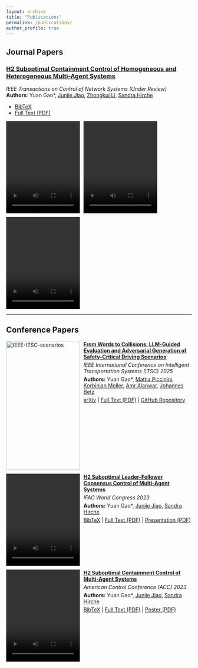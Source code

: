 ```yaml
---
layout: archive
title: "Publications"
permalink: /publications/
author_profile: true
---
```


## Journal Papers

### [H2 Suboptimal Containment Control of Homogeneous and Heterogeneous Multi-Agent Systems](https://arxiv.org/abs/2311.11337)  
*IEEE Transactions on Control of Network Systems (Under Review)*  
**Authors**: Yuan Gao*, [Junjie Jiao](https://junjiejiao.github.io/), [Zhongkui Li](https://en.coe.pku.edu.cn/faculty/facultyaz/891261.htm), [Sandra Hirche](https://www.professoren.tum.de/en/hirche-sandra)  
- [BibTeX](https://scholar.googleusercontent.com/scholar.bib?q=info:Y0EJ5vYNDzsJ:scholar.google.com/&output=citation&scisdr=ClE6n-X0EM676hoWPs8:AFWwaeYAAAAAZbkQJs9Cj8as2lWMtAiJ7IrTNVU&scisig=AFWwaeYAAAAAZbkQJvvByCF3jRHr-3Yq6znVlLA&scisf=4&ct=citation&cd=-1&hl=de)  
- [Full Text (PDF)](https://arxiv.org/pdf/2311.11337.pdf)

<div style="display: flex; gap: 10px; flex-wrap: wrap;">
  <video width="200" height="250" loop autoplay src="https://github.com/yuan2023-control/TCNS/assets/89707029/242db174-c7fc-44a9-85a5-312d2a64cce7"></video>
  <video width="200" height="250" loop autoplay src="https://github.com/yuan2023-control/TCNS/assets/89707029/99b2dce6-8c4b-41d1-9fbf-24040f4ce4b8"></video>
  <video width="200" height="250" loop autoplay src="https://github.com/yuan2023-control/TCNS/assets/89707029/5b8bc94b-07cb-47aa-9931-743e532418e4"></video>
</div>

---

## Conference Papers

<div style="display: flex; align-items: flex-start; gap: 10px; margin-bottom: 10px;">
  <img width="200" height="350" src="/images/IEEE-ITSC-merged-labeled.gif" alt="IEEE-ITSC-scenarios" />
  <div>
    <h4 style="margin: 0;"><a href="https://arxiv.org/abs/2502.02145">From Words to Collisions: LLM-Guided Evaluation and Adversarial Generation of Safety-Critical Driving Scenarios</a></h4>
    <p style="margin: 5px 0; font-style: italic;">IEEE International Conference on Intelligent Transportation Systems (ITSC) 2025</p>
    <p style="margin: 5px 0;"><strong>Authors:</strong> Yuan Gao*, <a href="https://www.mos.ed.tum.de/avs/team/mattia-piccinini/">Mattia Piccinini</a>, <a href="https://www.mos.ed.tum.de/avs/team/korbinian-moller/">Korbinian Moller</a>, <a href="https://www.professoren.tum.de/alanwar-amr">Amr Alanwar</a>, <a href="https://www.mos.ed.tum.de/avs/team/prof-dr-ing-johannes-betz/">Johannes Betz</a></p>
    <p style="margin: 5px 0;">
      <a href="https://arxiv.org/abs/2502.02145">arXiv</a> | 
      <a href="https://arxiv.org/pdf/2502.02145.pdf">Full Text (PDF)</a> | 
      <a href="https://github.com/TUM-AVS/From-Words-to-Collisions">GitHub Repository</a>
    </p>
  </div>
</div>

<div style="display: flex; align-items: flex-start; gap: 10px; margin-bottom: 10px;">
  <video width="200" height="250" loop autoplay src="https://github.com/Yuan28082021/IFAC2023/assets/89707029/f765e8f5-73d3-4862-8e53-e9c7976a900e"></video>
  <div>
    <h4 style="margin: 0;"><a href="https://www.sciencedirect.com/science/article/pii/S2405896323017548">H2 Suboptimal Leader-Follower Consensus Control of Multi-Agent Systems</a></h4>
    <p style="margin: 5px 0; font-style: italic;">IFAC World Congress 2023</p>
    <p style="margin: 5px 0;"><strong>Authors:</strong> Yuan Gao*, <a href="https://junjiejiao.github.io/">Junjie Jiao</a>, <a href="https://www.professoren.tum.de/en/hirche-sandra">Sandra Hirche</a></p>
    <p style="margin: 5px 0;">
      <a href="https://scholar.googleusercontent.com/scholar.bib?q=info:9dSbbrQNcWsJ:scholar.google.com/&output=citation">BibTeX</a> | 
      <a href="https://mediatum.ub.tum.de/doc/1717850/document.pdf">Full Text (PDF)</a> | 
      <a href="https://github.com/yuan2023-control/IFAC2023/blob/main/ifac2023.pdf">Presentation (PDF)</a>
    </p>
  </div>
</div>

<div style="display: flex; align-items: flex-start; gap: 10px; margin-bottom: 10px;">
  <video width="200" height="250" loop autoplay src="https://github.com/Yuan28082021/ACC2023/assets/89707029/6e68e9ea-902a-4be2-ba78-b21cdf417b1b"></video>
  <div>
    <h4 style="margin: 0;"><a href="https://ieeexplore.ieee.org/abstract/document/10156193">H2 Suboptimal Containment Control of Multi-Agent Systems</a></h4>
    <p style="margin: 5px 0; font-style: italic;">American Control Conference (ACC) 2023</p>
    <p style="margin: 5px 0;"><strong>Authors:</strong> Yuan Gao*, <a href="https://junjiejiao.github.io/">Junjie Jiao</a>, <a href="https://www.professoren.tum.de/en/hirche-sandra">Sandra Hirche</a></p>
    <p style="margin: 5px 0;">
      <a href="https://scholar.googleusercontent.com/scholar.bib?q=info:pAjh2wZtvtgJ:scholar.google.com/&output=citation">BibTeX</a> | 
      <a href="https://mediatum.ub.tum.de/doc/1717848/document.pdf">Full Text (PDF)</a> | 
      <a href="https://github.com/Yuan28082021/ACC2023/assets/89707029/52b6979c-ca3d-4b20-a92e-d6c2a0cc603e">Poster (PDF)</a>
    </p>
  </div>
</div>



